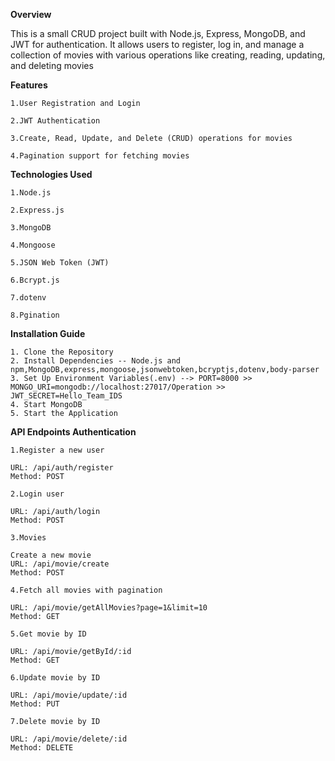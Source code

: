**Overview**

This is a small CRUD project built with Node.js, Express, MongoDB, and JWT for authentication. It allows users to register, log in, and manage a collection of movies with various operations like creating, reading, updating, and deleting movies

**Features**

	1.User Registration and Login
	
	2.JWT Authentication
	
	3.Create, Read, Update, and Delete (CRUD) operations for movies
	
	4.Pagination support for fetching movies

**Technologies Used**
	
	1.Node.js
	
	2.Express.js
	
	3.MongoDB
	
	4.Mongoose
	
	5.JSON Web Token (JWT)
	
	6.Bcrypt.js
	
	7.dotenv
	
	8.Pgination

**Installation Guide**

	1. Clone the Repository 
	2. Install Dependencies -- Node.js and npm,MongoDB,express,mongoose,jsonwebtoken,bcryptjs,dotenv,body-parser
	3. Set Up Environment Variables(.env) --> PORT=8000 >> MONGO_URI=mongodb://localhost:27017/Operation >> JWT_SECRET=Hello_Team_IDS
	4. Start MongoDB
	5. Start the Application

**API Endpoints
Authentication**

	1.Register a new user
 
	URL: /api/auth/register
	Method: POST
 
	2.Login user
 
	URL: /api/auth/login
	Method: POST
 
	3.Movies
 
	Create a new movie
	URL: /api/movie/create
	Method: POST
 
	4.Fetch all movies with pagination
 
	URL: /api/movie/getAllMovies?page=1&limit=10
	Method: GET
 
	5.Get movie by ID
 
	URL: /api/movie/getById/:id
	Method: GET
 
	6.Update movie by ID
 
	URL: /api/movie/update/:id
	Method: PUT
 
	7.Delete movie by ID
 
	URL: /api/movie/delete/:id
	Method: DELETE
   
   
